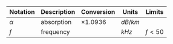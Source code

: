 Notation | Description | Conversion | Units | Limits
--- | --- | --- | --- | ---
$\alpha$ | absorption   | $\times 1.0936$| $dB/km$ |
$f$      | frequency    | | $kHz$        | $f < 50$
